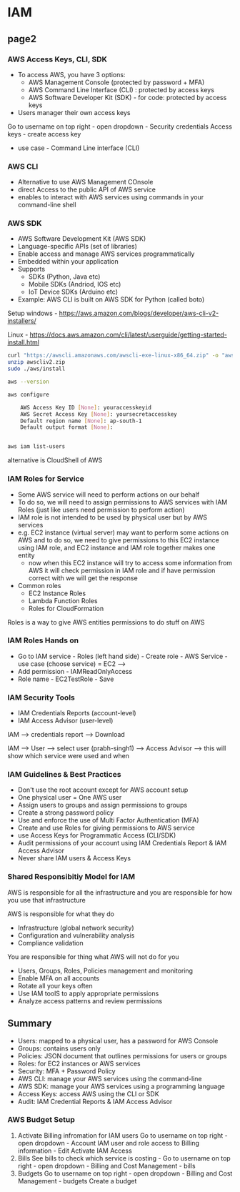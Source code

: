 # IAM

## page2

### AWS Access Keys, CLI, SDK

- To access AWS, you have 3 options:
  - AWS Management Console (protected by password + MFA)
  - AWS Command Line Interface (CLI) : protected by access keys
  - AWS Software Developer Kit (SDK) - for code: protected by access keys
- Users manager their own access keys

Go to username on top right - open dropdown - Security credentials 
Access keys - create access key
- use case - Command Line interface (CLI)


### AWS CLI

- Alternative to use AWS Management COnsole 
- direct Access to the public API of AWS service
- enables to interact with AWS services using commands in your command-line shell

### AWS SDK

- AWS Software Development Kit (AWS SDK)
- Language-specific APIs (set of libraries)
- Enable access and manage AWS services programmatically
- Embedded within your application
- Supports
  - SDKs (Python, Java etc)
  - Mobile SDKs (Andriod, IOS etc)
  - IoT Device SDKs (Arduino etc)
- Example: AWS CLI is built on AWS SDK for Python (called boto)


Setup 
windows - https://aws.amazon.com/blogs/developer/aws-cli-v2-installers/

Linux - 
https://docs.aws.amazon.com/cli/latest/userguide/getting-started-install.html

```bash
curl "https://awscli.amazonaws.com/awscli-exe-linux-x86_64.zip" -o "awscliv2.zip"
unzip awscliv2.zip
sudo ./aws/install

aws --version

aws configure

    AWS Access Key ID [None]: youraccesskeyid
    AWS Secret Access Key [None]: yoursecretaccesskey
    Default region name [None]: ap-south-1
    Default output format [None]: 

```

```bash

aws iam list-users

```


alternative is CloudShell of AWS




### IAM Roles for Service

- Some AWS service will need to perform actions on our behalf
- To do so, we will need to assign permissions to AWS services with IAM Roles (just like users need permission to perform action)
- IAM role is not intended to be used by physical user but by AWS services 
- e.g. EC2 instance (virtual server) may want to perform some actions on AWS and to do so, we need to give permissions to this EC2 instance using IAM role, and EC2 instance and IAM role together makes one entity
  - now when this EC2 instance will try to access some information from AWS it will check permission in IAM role and if have permission correct with we will get the response
- Common roles
  - EC2 Instance Roles
  - Lambda Function Roles
  - Roles for CloudFormation

Roles is a way to give AWS entities permissions to do stuff on AWS

### IAM Roles Hands on

- Go to IAM service - Roles (left hand side) - Create role - AWS Service - use case (choose service) = EC2 --> 
- Add permission -  IAMReadOnlyAccess
- Role name - EC2TestRole - Save




### IAM Security Tools

- IAM Credentials Reports (account-level)
- IAM Access Advisor (user-level)

IAM --> credentials report --> Download

IAM --> User --> select user (prabh-singh1) --> Access Advisor --> this will show which service were used and when


### IAM Guidelines & Best Practices

- Don't use the root account except for AWS account setup
- One physical user = One AWS user
- Assign users to groups and assign permissions to groups
- Create a strong password policy
- Use and enforce the use of Multi Factor Authentication (MFA)
- Create and use Roles for giving permissions to AWS service
- use Access Keys for Programmatic Access (CLI/SDK)
- Audit permissions of your account using IAM Credentials Report & IAM Access Advisor
- Never share IAM users & Access Keys

### Shared Responsibitiy Model for IAM

AWS is responsible for all the infrastructure and you are responsible for how you use that infrastructure

AWS is responsible for what they do

- Infrastructure (global network security)
- Configuration and vulnerability analysis
- Compliance validation


You are responsible for thing what AWS will not do for you

- Users, Groups, Roles, Policies management and monitoring
- Enable MFA on all accounts
- Rotate all your keys often
- Use IAM toolS to apply appropriate permissions
- Analyze access patterns and review permissions



## Summary 

- Users: mapped to a physical user, has a password for AWS Console
- Groups: contains users only 
- Policies: JSON document that outlines permissions for users or groups
- Roles: for EC2 instances or AWS services
- Security: MFA + Password Policy
- AWS CLI: manage your AWS services using the command-line
- AWS SDK: manage your AWS services using a programming language
- Access Keys: access AWS using the CLI or SDK
- Audit: IAM Credential Reports & IAM Access Advisor


### AWS Budget Setup

1. Activate Billing infromation for IAM users
    Go to username on top right - open dropdown - Account
    IAM user and role access to Billing information - Edit
    Activate IAM Access
2. Bills
    See bills to check which service is costing -
    Go to username on top right - open dropdown - Billing and Cost Management - bills
3. Budgets
   Go to username on top right - open dropdown - Billing and Cost Management - budgets
   Create a budget

